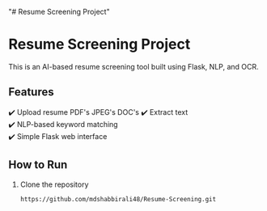 "# Resume Screening Project" 
# Resume Screening Project  
This is an AI-based resume screening tool built using Flask, NLP, and OCR.  

## Features  
✔️ Upload resume PDF's JPEG's DOC's
✔️ Extract text  
✔️ NLP-based keyword matching  
✔️ Simple Flask web interface  

## How to Run  
1. Clone the repository  
   ```sh
   https://github.com/mdshabbirali48/Resume-Screening.git
